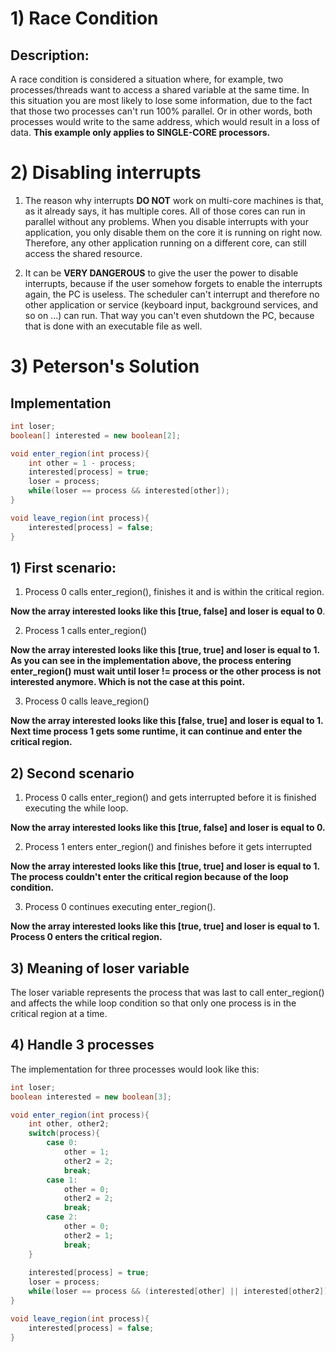 # 1) Race Condition

## Description:
A race condition is considered a situation where, for example, two processes/threads want to access a shared variable at the same time. In this situation you are most likely to lose some information, due to the fact that those two processes can't run 100% parallel. Or in other words, both processes would write to the same address, which would result in a loss of data. **This example only applies to SINGLE-CORE processors.**



# 2) Disabling interrupts

1) The reason why interrupts **DO NOT** work on multi-core machines is that, as it already says, it has multiple cores. All of those cores can run in parallel without any problems. When you disable interrupts with your application, you only disable them on the core it is running on right now. Therefore, any other application running on a different core, can still access the shared resource. 

2) It can be **VERY DANGEROUS** to give the user the power to disable interrupts, because if the user somehow forgets to enable the interrupts again, the PC is useless. The scheduler can't interrupt and therefore no other application or service (keyboard input, background services, and so on ...) can run. That way you can't even shutdown the PC, because that is done with an executable file as well. 

# 3) Peterson's Solution

## Implementation

```java
int loser;
boolean[] interested = new boolean[2];

void enter_region(int process){
	int other = 1 - process;
	interested[process] = true;
	loser = process;
	while(loser == process && interested[other]);
}

void leave_region(int process){
	interested[process] = false;
}
```



## 1) First scenario: 

1) Process 0 calls enter_region(), finishes it and is within the critical region. 

**Now the array interested looks like this [true, false] and loser is equal to 0**.

2) Process 1 calls enter_region()

**Now the array interested looks like this [true, true] and loser is equal to 1. As you can see in the implementation above, the process entering enter_region() must wait until loser != process or the other process is not interested anymore. Which is not the case at this point.**

3) Process 0 calls leave_region()

**Now the array interested looks like this [false, true] and loser is equal to 1. Next time process 1 gets some runtime, it can continue and enter the critical region.**



## 2) Second scenario

1) Process 0 calls enter_region() and gets interrupted before it is finished executing the while loop.

**Now the array interested looks like this [true, false] and loser is equal to 0.**

2) Process 1 enters enter_region() and finishes before it gets interrupted

**Now the array interested looks like this [true, true] and loser is equal to 1. The process couldn't enter the critical region because of the loop condition.**

3) Process 0 continues executing enter_region().

**Now the array interested looks like this [true, true] and loser is equal to 1. Process 0 enters the critical region.**




## 3) Meaning of loser variable

The loser variable represents the process that was last to call enter_region() and affects the while loop condition so that only one process is in the critical region at a time. 

## 4) Handle 3 processes

The implementation for three processes would look like this:

```java
int loser;
boolean interested = new boolean[3];

void enter_region(int process){
	int other, other2;
    switch(process){
        case 0:
            other = 1;
            other2 = 2;
            break;
        case 1:
            other = 0;
            other2 = 2;
            break;
        case 2:
            other = 0;
            other2 = 1;
           	break;
    }
    
	interested[process] = true;
	loser = process;
	while(loser == process && (interested[other] || interested[other2]);
}

void leave_region(int process){
	interested[process] = false;
}
```



